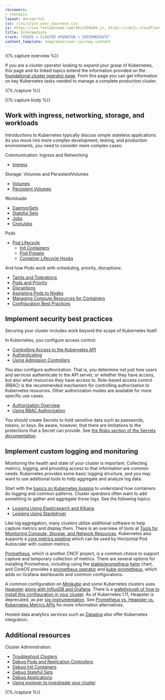 ```yaml
---
reviewers:
- chenopis
layout: docsportal
css: /css/style_user_journeys.css
js: https://use.fontawesome.com/4bcc658a89.js, https://cdnjs.cloudflare.com/ajax/libs/prefixfree/1.0.7/prefixfree.min.js
title: Intermediate
track: "USERS > CLUSTER OPERATOR > INTERMEDIATE"
content_template: templates/user-journey-content
---
```


{{% capture overview %}}

If you are a cluster operator looking to expand your grasp of Kubernetes, this page and its linked topics extend the information provided on the [foundational cluster operator page](/docs/user-journeys/users/cluster-operator/foundational). From this page you can get information on key Kubernetes tasks needed to manage a complete production cluster.

{{% /capture %}}

{{% capture body %}}

## Work with ingress, networking, storage, and workloads

Introductions to Kubernetes typically discuss simple stateless applications. As you move into more complex development, testing, and production environments, you need to consider more complex cases:

Communication: Ingress and Networking

* [Ingress](/docs/concepts/services-networking/ingress/)

Storage: Volumes and PersistentVolumes

* [Volumes](/docs/concepts/storage/volumes/)
* [Persistent Volumes](/docs/concepts/storage/persistent-volumes/)

Workloads

* [DaemonSets](/docs/concepts/workloads/controllers/daemonset/)
* [Stateful Sets](/docs/concepts/workloads/controllers/statefulset/)
* [Jobs](/docs/concepts/workloads/controllers/jobs-run-to-completion/)
* [CronJobs](/docs/concepts/workloads/controllers/cron-jobs/)

Pods

* [Pod Lifecycle](/docs/concepts/workloads/pods/pod-lifecycle/)
  * [Init Containers](/docs/concepts/workloads/pods/init-containers/)
  * [Pod Presets](/docs/concepts/workloads/pods/podpreset/)
  * [Container Lifecycle Hooks](/docs/concepts/containers/container-lifecycle-hooks/)

And how Pods work with scheduling, priority, disruptions:

* [Taints and Tolerations](/docs/concepts/configuration/taint-and-toleration/)
* [Pods and Priority](/docs/concepts/configuration/pod-priority-preemption/)
* [Disruptions](/docs/concepts/workloads/pods/disruptions/)
* [Assigning Pods to Nodes](/docs/concepts/configuration/assign-pod-node/)
* [Managing Compute Resources for Containers](/docs/concepts/configuration/manage-compute-resources-container/)
* [Configuration Best Practices](/docs/concepts/configuration/overview/)

## Implement security best practices

Securing your cluster includes work beyond the scope of Kubernetes itself.

In Kubernetes, you configure access control:

* [Controlling Access to the Kubernetes API](/docs/reference/access-authn-authz/controlling-access/)
* [Authenticating](/docs/reference/access-authn-authz/authentication/)
* [Using Admission Controllers](/docs/admin/admission-controllers/)

You also configure authorization. That is, you determine not just how users and services authenticate to the API server, or whether they have access, but also what resources they have access to. Role-based access control (RBAC) is the recommended mechanism for controlling authorization to Kubernetes resources. Other authorization modes are available for more specific use cases.

* [Authorization Overview](/docs/reference/access-authn-authz/authorization/)
* [Using RBAC Authorization](/docs/admin/authorization/rbac/)

You should create Secrets to hold sensitive data such as passwords, tokens, or keys. Be aware, however, that there are limitations to the protections that a Secret can provide. See [the Risks section of the Secrets documentation](/docs/concepts/configuration/secret/#risks).

<!-- TODO: Other security content? -->

## Implement custom logging and monitoring

Monitoring the health and state of your cluster is important. Collecting metrics, logging, and providing access to that information are common needs. Kubernetes provides some basic logging structure, and you may want to use additional tools to help aggregate and analyze log data.

Start with the [basics on Kubernetes logging](/docs/concepts/cluster-administration/logging/) to understand how containers do logging and common patterns. Cluster operators often want to add something to gather and aggregate those logs. See the following topics:

* [Logging Using Elasticsearch and Kibana](/docs/tasks/debug-application-cluster/logging-elasticsearch-kibana/)
* [Logging Using Stackdriver](/docs/tasks/debug-application-cluster/logging-stackdriver/)

Like log aggregation, many clusters utilize additional software to help capture metrics and display them. There is an overview of tools at [Tools for Monitoring Compute, Storage, and Network Resources](/docs/tasks/debug-application-cluster/resource-usage-monitoring/).
Kubernetes also supports a [core metrics pipeline](/docs/tasks/debug-application-cluster/core-metrics-pipeline/) which can be used by Horizontal Pod Autoscaler with custom metrics.

[Prometheus](https://prometheus.io/), which is another CNCF project, is a common choice to support capture and temporary collection of metrics. There are several options for installing Prometheus, including using the [stable/prometheus](https://github.com/kubernetes/charts/tree/master/stable/prometheus) [helm](https://helm.sh/) chart, and CoreOS provides a [prometheus operator](https://github.com/coreos/prometheus-operator) and [kube-prometheus](https://github.com/coreos/prometheus-operator/tree/master/contrib/kube-prometheus), which adds on Grafana dashboards and common configurations.

A common configuration on [Minikube](https://github.com/kubernetes/minikube) and some Kubernetes clusters uses [Heapster](https://github.com/kubernetes/heapster)
[along with InfluxDB and Grafana](https://github.com/kubernetes/heapster/blob/master/docs/influxdb.md).
There is a [walkthrough of how to install this configuration in your cluster](https://blog.kublr.com/how-to-utilize-the-heapster-influxdb-grafana-stack-in-kubernetes-for-monitoring-pods-4a553f4d36c9).
As of Kubernetes 1.11, Heapster is deprecated, as per [sig-instrumentation](https://github.com/kubernetes/community/tree/master/sig-instrumentation).  See [Prometheus vs. Heapster vs. Kubernetes Metrics APIs](https://brancz.com/2018/01/05/prometheus-vs-heapster-vs-kubernetes-metrics-apis/) for more information alternatives.

Hosted data analytics services such as [Datadog](https://docs.datadoghq.com/integrations/kubernetes/) also offer Kubernetes integration.

## Additional resources

Cluster Administration:

* [Troubleshoot Clusters](/docs/tasks/debug-application-cluster/debug-cluster/)
* [Debug Pods and Replication Controllers](/docs/tasks/debug-application-cluster/debug-pod-replication-controller/)
* [Debug Init Containers](/docs/tasks/debug-application-cluster/debug-init-containers/)
* [Debug Stateful Sets](/docs/tasks/debug-application-cluster/debug-stateful-set/)
* [Debug Applications](/docs/tasks/debug-application-cluster/debug-application/)
* [Using explorer to investigate your cluster](https://github.com/kubernetes/examples/blob/master/staging/explorer/README.md)

{{% /capture %}}


